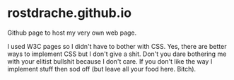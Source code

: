 # rostdrache.github.io
Github page to host my very own web page.


I used W3C pages so I didn't have to bother with CSS. Yes, there are better ways to implement CSS but I don't give a shit.
Don't you dare bothering me with your elitist bullshit because I don't care. If you don't like the way I implement stuff then sod off
(but leave all your food here. Bitch).
